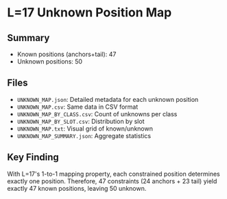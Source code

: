 # L=17 Unknown Position Map

## Summary
- Known positions (anchors+tail): 47
- Unknown positions: 50

## Files
- `UNKNOWN_MAP.json`: Detailed metadata for each unknown position
- `UNKNOWN_MAP.csv`: Same data in CSV format
- `UNKNOWN_MAP_BY_CLASS.csv`: Count of unknowns per class
- `UNKNOWN_MAP_BY_SLOT.csv`: Distribution by slot
- `UNKNOWN_MAP.txt`: Visual grid of known/unknown
- `UNKNOWN_MAP_SUMMARY.json`: Aggregate statistics

## Key Finding
With L=17's 1-to-1 mapping property, each constrained position determines exactly one position. Therefore, 47 constraints (24 anchors + 23 tail) yield exactly 47 known positions, leaving 50 unknown.
